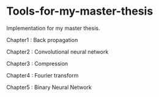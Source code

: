 # Tools-for-my-master-thesis
Implementation for my master thesis.


Chapter1 : Back propagation

Chapter2 : Convolutional neural network

Chapter3 : Compression

Chapter4 : Fourier transform

Chapter5 : Binary Neural Network



